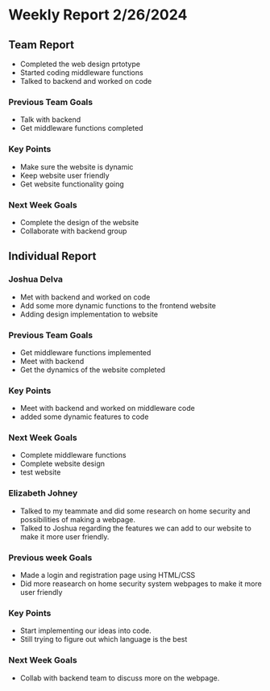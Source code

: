 # Weekly Report 2/26/2024
## Team Report
- Completed the web design prtotype
- Started coding middleware functions
- Talked to backend and worked on code

### Previous Team Goals
- Talk with backend
- Get middleware functions completed

### Key Points
- Make sure the website is dynamic
- Keep website user friendly
- Get website functionality going
  
### Next Week Goals
- Complete the design of the website
- Collaborate with backend group

## Individual Report
### Joshua Delva
- Met with backend and worked on code
- Add some more dynamic functions to the frontend website
- Adding design implementation to website

### Previous Team Goals
- Get middleware functions implemented
- Meet with backend
- Get the dynamics of the website completed
  
### Key Points
- Meet with backend and worked on middleware code
- added some dynamic features to code
  
### Next Week Goals
- Complete middleware functions
- Complete website design
- test website

### Elizabeth Johney
- Talked to my teammate and did some research on home security and possibilities of making a webpage.
- Talked to Joshua regarding the features we can add to our website to make it more user friendly. 

### Previous week Goals
- Made a login and registration page using HTML/CSS
- Did more reasearch on home security system webpages to make it more user friendly 

 ### Key Points
  - Start implementing our ideas into code.
  - Still trying to figure out which language is the best
### Next Week Goals
- Collab with backend team to discuss more on the webpage. 
